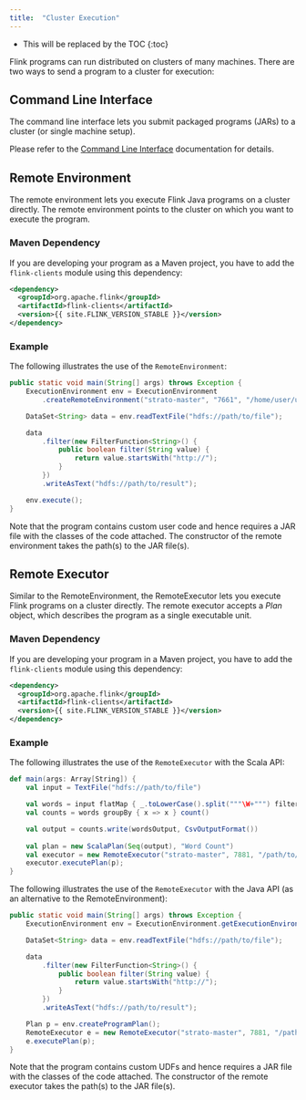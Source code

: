 ```yaml
---
title:  "Cluster Execution"
---
```

<!--
Licensed to the Apache Software Foundation (ASF) under one
or more contributor license agreements.  See the NOTICE file
distributed with this work for additional information
regarding copyright ownership.  The ASF licenses this file
to you under the Apache License, Version 2.0 (the
"License"); you may not use this file except in compliance
with the License.  You may obtain a copy of the License at

  http://www.apache.org/licenses/LICENSE-2.0

Unless required by applicable law or agreed to in writing,
software distributed under the License is distributed on an
"AS IS" BASIS, WITHOUT WARRANTIES OR CONDITIONS OF ANY
KIND, either express or implied.  See the License for the
specific language governing permissions and limitations
under the License.
-->

* This will be replaced by the TOC
{:toc}

Flink programs can run distributed on clusters of many machines. There
are two ways to send a program to a cluster for execution:

## Command Line Interface

The command line interface lets you submit packaged programs (JARs) to a cluster
(or single machine setup).

Please refer to the [Command Line Interface](cli.html) documentation for
details.

## Remote Environment

The remote environment lets you execute Flink Java programs on a cluster
directly. The remote environment points to the cluster on which you want to
execute the program.

### Maven Dependency

If you are developing your program as a Maven project, you have to add the
`flink-clients` module using this dependency:

~~~xml
<dependency>
  <groupId>org.apache.flink</groupId>
  <artifactId>flink-clients</artifactId>
  <version>{{ site.FLINK_VERSION_STABLE }}</version>
</dependency>
~~~

### Example

The following illustrates the use of the `RemoteEnvironment`:

~~~java
public static void main(String[] args) throws Exception {
    ExecutionEnvironment env = ExecutionEnvironment
        .createRemoteEnvironment("strato-master", "7661", "/home/user/udfs.jar");

    DataSet<String> data = env.readTextFile("hdfs://path/to/file");

    data
        .filter(new FilterFunction<String>() {
            public boolean filter(String value) {
                return value.startsWith("http://");
            }
        })
        .writeAsText("hdfs://path/to/result");

    env.execute();
}
~~~

Note that the program contains custom user code and hence requires a JAR file with
the classes of the code attached. The constructor of the remote environment
takes the path(s) to the JAR file(s).

## Remote Executor

Similar to the RemoteEnvironment, the RemoteExecutor lets you execute
Flink programs on a cluster directly. The remote executor accepts a
*Plan* object, which describes the program as a single executable unit.

### Maven Dependency

If you are developing your program in a Maven project, you have to add the
`flink-clients` module using this dependency:

~~~xml
<dependency>
  <groupId>org.apache.flink</groupId>
  <artifactId>flink-clients</artifactId>
  <version>{{ site.FLINK_VERSION_STABLE }}</version>
</dependency>
~~~

### Example

The following illustrates the use of the `RemoteExecutor` with the Scala API:

~~~scala
def main(args: Array[String]) {
    val input = TextFile("hdfs://path/to/file")

    val words = input flatMap { _.toLowerCase().split("""\W+""") filter { _ != "" } }
    val counts = words groupBy { x => x } count()

    val output = counts.write(wordsOutput, CsvOutputFormat())
  
    val plan = new ScalaPlan(Seq(output), "Word Count")
    val executor = new RemoteExecutor("strato-master", 7881, "/path/to/jarfile.jar")
    executor.executePlan(p);
}
~~~

The following illustrates the use of the `RemoteExecutor` with the Java API (as
an alternative to the RemoteEnvironment):

~~~java
public static void main(String[] args) throws Exception {
    ExecutionEnvironment env = ExecutionEnvironment.getExecutionEnvironment();

    DataSet<String> data = env.readTextFile("hdfs://path/to/file");

    data
        .filter(new FilterFunction<String>() {
            public boolean filter(String value) {
                return value.startsWith("http://");
            }
        })
        .writeAsText("hdfs://path/to/result");

    Plan p = env.createProgramPlan();
    RemoteExecutor e = new RemoteExecutor("strato-master", 7881, "/path/to/jarfile.jar");
    e.executePlan(p);
}
~~~

Note that the program contains custom UDFs and hence requires a JAR file with
the classes of the code attached. The constructor of the remote executor takes
the path(s) to the JAR file(s).
